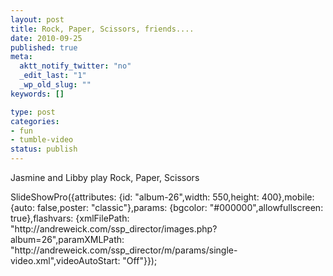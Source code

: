 ```yaml
--- 
layout: post
title: Rock, Paper, Scissors, friends....
date: 2010-09-25
published: true
meta: 
  aktt_notify_twitter: "no"
  _edit_last: "1"
  _wp_old_slug: ""
keywords: []

type: post
categories: 
- fun
- tumble-video
status: publish
---
```

Jasmine and Libby play Rock, Paper, Scissors

<!-- START EMBED CODE --><div></div>SlideShowPro({attributes: {id: "album-26",width: 550,height: 400},mobile: {auto: false,poster: "classic"},params: {bgcolor: "#000000",allowfullscreen: true},flashvars: {xmlFilePath: "http://andreweick.com/ssp_director/images.php?album=26",paramXMLPath: "http://andreweick.com/ssp_director/m/params/single-video.xml",videoAutoStart: "Off"}});<!-- END EMBED CODE -->
